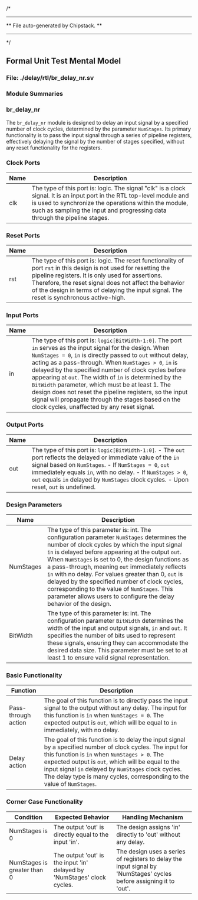 
/*
*********************************************
**    File auto-generated by Chipstack.    **
*********************************************
*/

## Formal Unit Test Mental Model
### File: ./delay/rtl/br_delay_nr.sv

### Module Summaries

### br_delay_nr
The `br_delay_nr` module is designed to delay an input signal by a specified number of clock cycles, determined by the parameter `NumStages`. Its primary functionality is to pass the input signal through a series of pipeline registers, effectively delaying the signal by the number of stages specified, without any reset functionality for the registers.

### Clock Ports
|Name|Description|
|---|---|
|clk|The type of this port is: logic.  The signal "clk" is a clock signal. It is an input port in the RTL top-level module and is used to synchronize the operations within the module, such as sampling the input and progressing data through the pipeline stages.|

### Reset Ports
|Name|Description|
|---|---|
|rst|The type of this port is: logic.  The reset functionality of port `rst` in this design is not used for resetting the pipeline registers. It is only used for assertions. Therefore, the reset signal does not affect the behavior of the design in terms of delaying the input signal. The reset is synchronous active-high.|

### Input Ports
|Name|Description|
|---|---|
|in|The type of this port is: `logic[BitWidth-1:0]`.  The port `in` serves as the input signal for the design. When `NumStages = 0`, `in` is directly passed to `out` without delay, acting as a pass-through. When `NumStages > 0`, `in` is delayed by the specified number of clock cycles before appearing at `out`. The width of `in` is determined by the `BitWidth` parameter, which must be at least 1. The design does not reset the pipeline registers, so the input signal will propagate through the stages based on the clock cycles, unaffected by any reset signal.|

### Output Ports
|Name|Description|
|---|---|
|out|The type of this port is: `logic[BitWidth-1:0]`.  - The `out` port reflects the delayed or immediate value of the `in` signal based on `NumStages`. - If `NumStages = 0`, `out` immediately equals `in`, with no delay. - If `NumStages > 0`, `out` equals `in` delayed by `NumStages` clock cycles. - Upon reset, `out` is undefined.|

### Design Parameters
|Name|Description|
|---|---|
|NumStages|The type of this parameter is: int.  The configuration parameter `NumStages` determines the number of clock cycles by which the input signal `in` is delayed before appearing at the output `out`. When `NumStages` is set to 0, the design functions as a pass-through, meaning `out` immediately reflects `in` with no delay. For values greater than 0, `out` is delayed by the specified number of clock cycles, corresponding to the value of `NumStages`. This parameter allows users to configure the delay behavior of the design.|
|BitWidth|The type of this parameter is: int.  The configuration parameter `BitWidth` determines the width of the input and output signals, `in` and `out`. It specifies the number of bits used to represent these signals, ensuring they can accommodate the desired data size. This parameter must be set to at least 1 to ensure valid signal representation.|

### Basic Functionality
|Function|Description|
|---|---|
|Pass-through action|The goal of this function is to directly pass the input signal to the output without any delay. The input for this function is `in` when `NumStages = 0`. The expected output is `out`, which will be equal to `in` immediately, with no delay.|
|Delay action|The goal of this function is to delay the input signal by a specified number of clock cycles. The input for this function is `in` when `NumStages > 0`. The expected output is `out`, which will be equal to the input signal `in` delayed by `NumStages` clock cycles. The delay type is many cycles, corresponding to the value of `NumStages`.|

### Corner Case Functionality
|Condition|Expected Behavior|Handling Mechanism|
|---|---|---|
|NumStages is 0|The output 'out' is directly equal to the input 'in'.|The design assigns 'in' directly to 'out' without any delay.|
|NumStages is greater than 0|The output 'out' is the input 'in' delayed by 'NumStages' clock cycles.|The design uses a series of registers to delay the input signal by 'NumStages' cycles before assigning it to 'out'.|
